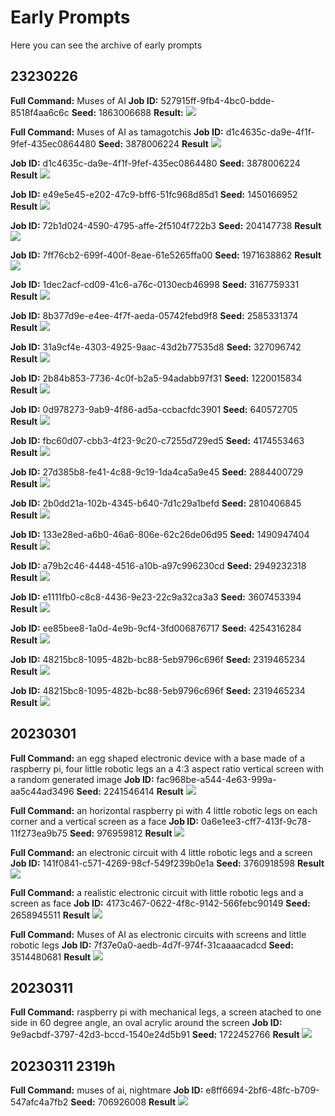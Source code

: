 # Early Prompts

Here you can see the archive of early prompts

## 23230226

**Full Command:** Muses of AI
**Job ID:** 527915ff-9fb4-4bc0-bdde-8518f4aa6c6c
**Seed:** 1863006688
**Result:** ![](https://cdn.midjourney.com/527915ff-9fb4-4bc0-bdde-8518f4aa6c6c/grid_0.png)

**Full Command:** Muses of AI as tamagotchis
**Job ID:** d1c4635c-da9e-4f1f-9fef-435ec0864480
**Seed:** 3878006224
**Result**
![](https://cdn.midjourney.com/d1c4635c-da9e-4f1f-9fef-435ec0864480/grid_0.png)

**Job ID:** d1c4635c-da9e-4f1f-9fef-435ec0864480
**Seed:** 3878006224
**Result**
![](https://cdn.midjourney.com/66f8a55d-048b-4ad4-92e2-68d4899e7a78/grid_0.png)

**Job ID:** e49e5e45-e202-47c9-bff6-51fc968d85d1
**Seed:** 1450166952
**Result**
![](https://cdn.midjourney.com/e49e5e45-e202-47c9-bff6-51fc968d85d1/grid_0.png)

**Job ID:** 72b1d024-4590-4795-affe-2f5104f722b3
**Seed:** 204147738
**Result**
![](https://cdn.midjourney.com/72b1d024-4590-4795-affe-2f5104f722b3/grid_0.png)

**Job ID:** 7ff76cb2-699f-400f-8eae-61e5265ffa00
**Seed:** 1971638862
**Result**
![](https://cdn.midjourney.com/7ff76cb2-699f-400f-8eae-61e5265ffa00/grid_0.png)

**Job ID:** 1dec2acf-cd09-41c6-a76c-0130ecb46998
**Seed:** 3167759331
**Result**
![](https://cdn.midjourney.com/1dec2acf-cd09-41c6-a76c-0130ecb46998/grid_0.png)

**Job ID:** 8b377d9e-e4ee-4f7f-aeda-05742febd9f8
**Seed:** 2585331374
**Result**
![](https://cdn.midjourney.com/8b377d9e-e4ee-4f7f-aeda-05742febd9f8/grid_0.png)

**Job ID:** 31a9cf4e-4303-4925-9aac-43d2b77535d8
**Seed:** 327096742
**Result**
![](https://cdn.midjourney.com/31a9cf4e-4303-4925-9aac-43d2b77535d8/grid_0.png)

**Job ID:** 2b84b853-7736-4c0f-b2a5-94adabb97f31
**Seed:** 1220015834
**Result**
![](https://cdn.midjourney.com/2b84b853-7736-4c0f-b2a5-94adabb97f31/grid_0.png)

**Job ID:** 0d978273-9ab9-4f86-ad5a-ccbacfdc3901
**Seed:** 640572705
**Result**
![](https://cdn.midjourney.com/0d978273-9ab9-4f86-ad5a-ccbacfdc3901/grid_0.png)

**Job ID:** fbc60d07-cbb3-4f23-9c20-c7255d729ed5
**Seed:** 4174553463
**Result**
![](https://cdn.midjourney.com/fbc60d07-cbb3-4f23-9c20-c7255d729ed5/grid_0.png)

**Job ID:** 27d385b8-fe41-4c88-9c19-1da4ca5a9e45
**Seed:** 2884400729
**Result**
![](https://cdn.midjourney.com/27d385b8-fe41-4c88-9c19-1da4ca5a9e45/grid_0.png)

**Job ID:** 2b0dd21a-102b-4345-b640-7d1c29a1befd
**Seed:** 2810406845
**Result**
![](https://cdn.midjourney.com/2b0dd21a-102b-4345-b640-7d1c29a1befd/grid_0.png)

**Job ID:** 133e28ed-a6b0-46a6-806e-62c26de06d95
**Seed:** 1490947404
**Result**
![](https://cdn.midjourney.com/133e28ed-a6b0-46a6-806e-62c26de06d95/grid_0.png)

**Job ID:** a79b2c46-4448-4516-a10b-a97c996230cd
**Seed:** 2949232318
**Result**
![](https://cdn.midjourney.com/a79b2c46-4448-4516-a10b-a97c996230cd/grid_0.png)

**Job ID:** e1111fb0-c8c8-4436-9e23-22c9a32ca3a3
**Seed:** 3607453394
**Result**
![](https://cdn.midjourney.com/e1111fb0-c8c8-4436-9e23-22c9a32ca3a3/grid_0.png)

**Job ID:** ee85bee8-1a0d-4e9b-9cf4-3fd006876717
**Seed:** 4254316284
**Result**
![](https://cdn.midjourney.com/ee85bee8-1a0d-4e9b-9cf4-3fd006876717/grid_0.png)

**Job ID:** 48215bc8-1095-482b-bc88-5eb9796c696f
**Seed:** 2319465234
**Result**
![](https://cdn.midjourney.com/48215bc8-1095-482b-bc88-5eb9796c696f/grid_0.png)

**Job ID:** 48215bc8-1095-482b-bc88-5eb9796c696f
**Seed:** 2319465234
**Result**
![](https://cdn.midjourney.com/48215bc8-1095-482b-bc88-5eb9796c696f/grid_0.png)

## 20230301

**Full Command:** an egg shaped electronic device with a base made of a raspberry pi, four little robotic legs an a 4:3 aspect ratio vertical screen with a random generated image
**Job ID:** fac968be-a544-4e63-999a-aa5c44ad3496
**Seed:** 2241546414
**Result**
![](https://cdn.midjourney.com/fac968be-a544-4e63-999a-aa5c44ad3496/grid_0.png)

**Full Command:** an horizontal raspberry pi with 4 little robotic legs on each corner and a vertical screen as a face
**Job ID:** 0a6e1ee3-cff7-413f-9c78-11f273ea9b75
**Seed:** 976959812
**Result**
![](https://cdn.midjourney.com/0a6e1ee3-cff7-413f-9c78-11f273ea9b75/grid_0.png)

**Full Command:** an electronic circuit with 4 little robotic legs and a screen
**Job ID:** 141f0841-c571-4269-98cf-549f239b0e1a
**Seed:** 3760918598
**Result**
![](https://cdn.midjourney.com/141f0841-c571-4269-98cf-549f239b0e1a/grid_0.png)

**Full Command:** a realistic electronic circuit with little robotic legs and a screen as face
**Job ID:** 4173c467-0622-4f8c-9142-566febc90149
**Seed:** 2658945511
**Result**
![](https://cdn.midjourney.com/4173c467-0622-4f8c-9142-566febc90149/grid_0.png)

**Full Command:** Muses of AI as electronic circuits with screens and little robotic legs
**Job ID:** 7f37e0a0-aedb-4d7f-974f-31caaaacadcd
**Seed:** 3514480681
**Result**
![](https://cdn.midjourney.com/7f37e0a0-aedb-4d7f-974f-31caaaacadcd/grid_0.png)

## 20230311

**Full Command:** raspberry pi with mechanical legs, a screen atached to one side in 60 degree angle, an oval acrylic around the screen
**Job ID:** 9e9acbdf-3797-42d3-bccd-1540e24d5b91
**Seed:** 1722452766
**Result**
![](https://cdn.midjourney.com/9e9acbdf-3797-42d3-bccd-1540e24d5b91/grid_0.png)

## 20230311 2319h

**Full Command:** muses of ai, nightmare
**Job ID:** e8ff6694-2bf6-48fc-b709-547afc4a7fb2
**Seed:** 706926008
**Result**
![](https://cdn.midjourney.com/e8ff6694-2bf6-48fc-b709-547afc4a7fb2/grid_0.png)